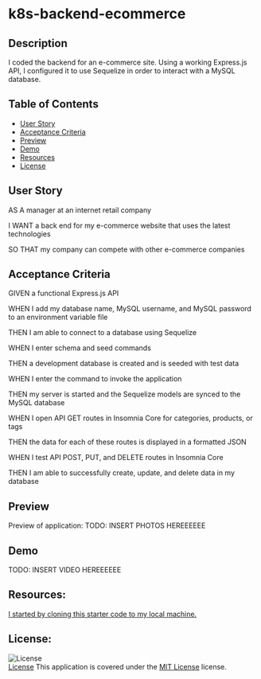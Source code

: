 # k8s-backend-ecommerce

## Description
I coded the backend for an e-commerce site. Using a working Express.js API, I configured it to use Sequelize in order to interact with a MySQL database.

## Table of Contents
- [User Story](#user-story)
- [Acceptance Criteria](#acceptance-criteria)
- [Preview](#preview)
- [Demo](#demo)
- [Resources](#resources)
- [License](#license)

## User Story
AS A manager at an internet retail company

I WANT a back end for my e-commerce website that uses the latest technologies

SO THAT my company can compete with other e-commerce companies


## Acceptance Criteria
GIVEN a functional Express.js API

WHEN I add my database name, MySQL username, and MySQL password to an environment variable file

THEN I am able to connect to a database using Sequelize

WHEN I enter schema and seed commands

THEN a development database is created and is seeded with test data

WHEN I enter the command to invoke the application

THEN my server is started and the Sequelize models are synced to the MySQL database

WHEN I open API GET routes in Insomnia Core for categories, products, or tags

THEN the data for each of these routes is displayed in a formatted JSON

WHEN I test API POST, PUT, and DELETE routes in Insomnia Core

THEN I am able to successfully create, update, and delete data in my database

## Preview
Preview of application:
TODO: INSERT PHOTOS HEREEEEEE

## Demo
TODO: INSERT VIDEO HEREEEEEE

## Resources:
[I started by cloning this starter code to my local machine.](https://github.com/coding-boot-camp/fantastic-umbrella) 

## License:
![License](https://img.shields.io/badge/License-MIT%20License-brightgreen)  
[License](./LICENSE)
This application is covered under the [MIT License](./LICENSE) license.